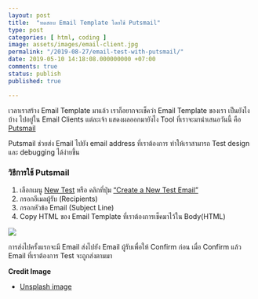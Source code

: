 ```yaml
---
layout: post
title:  "ทดสอบ Email Template โดยใช้ Putsmail"
type: post
categories: [ html, coding ]
image: assets/images/email-client.jpg
permalink: "/2019-08-27/email-test-with-putsmail/"
date: 2019-05-10 14:18:08.000000000 +07:00
comments: true
status: publish
published: true

---
```

เวลาเราสร้าง Email Template มาแล้ว เราก็อยากจะเช็คว่า Email Template ของเรา เป็นยังไงบ้าง ไปอยู่ใน Email Clients แต่ละเจ้า แสดงผลออกมายังไง Tool ที่เราจะมานำเสนอวันนี้ คือ [Putsmail](https://putsmail.com/)

Putsmail ช่วยส่ง Email ไปยัง email address ที่เราต้องการ ทำให้เราสามารถ Test design  และ debugging ได้ง่ายขึ้น

### วิธีการใช้ Putsmail 
1. เลือกเมนู [New Test](https://putsmail.com/tests/new) หรือ คลิกที่ปุ่ม [“Create a New Test Email”](https://putsmail.com/tests/new)
2. กรอกอีเมลผู้รับ (Recipients)
3. กรอกหัวข้อ Email (Subject Line)
4. Copy HTML ของ Email Template ที่เราต้องการเช็คมาไว้ใน Body(HTML)

<img src="../../assets/images/putsmail.png">

การส่งไปครั้งแรกจะมี Email ส่งไปยัง Email ผู้รับเพื่อให้ Confirm ก่อน
เมื่อ Confirm แล้ว Email ที่เราต้องการ Test จะถูกส่งตามมา

**Credit Image**

* [Unsplash image](https://unsplash.com/photos/3Mhgvrk4tjM)

